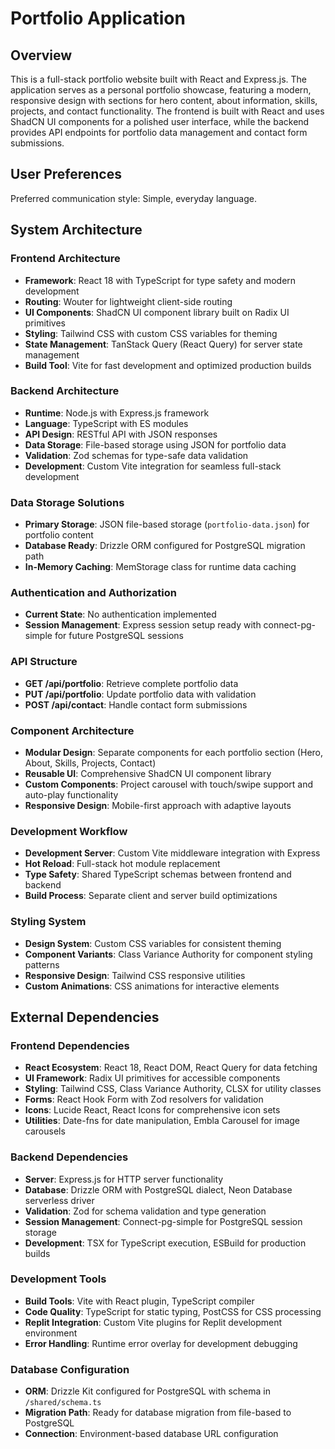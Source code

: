 # Portfolio Application

## Overview

This is a full-stack portfolio website built with React and Express.js. The application serves as a personal portfolio showcase, featuring a modern, responsive design with sections for hero content, about information, skills, projects, and contact functionality. The frontend is built with React and uses ShadCN UI components for a polished user interface, while the backend provides API endpoints for portfolio data management and contact form submissions.

## User Preferences

Preferred communication style: Simple, everyday language.

## System Architecture

### Frontend Architecture
- **Framework**: React 18 with TypeScript for type safety and modern development
- **Routing**: Wouter for lightweight client-side routing
- **UI Components**: ShadCN UI component library built on Radix UI primitives
- **Styling**: Tailwind CSS with custom CSS variables for theming
- **State Management**: TanStack Query (React Query) for server state management
- **Build Tool**: Vite for fast development and optimized production builds

### Backend Architecture
- **Runtime**: Node.js with Express.js framework
- **Language**: TypeScript with ES modules
- **API Design**: RESTful API with JSON responses
- **Data Storage**: File-based storage using JSON for portfolio data
- **Validation**: Zod schemas for type-safe data validation
- **Development**: Custom Vite integration for seamless full-stack development

### Data Storage Solutions
- **Primary Storage**: JSON file-based storage (`portfolio-data.json`) for portfolio content
- **Database Ready**: Drizzle ORM configured for PostgreSQL migration path
- **In-Memory Caching**: MemStorage class for runtime data caching

### Authentication and Authorization
- **Current State**: No authentication implemented
- **Session Management**: Express session setup ready with connect-pg-simple for future PostgreSQL sessions

### API Structure
- **GET /api/portfolio**: Retrieve complete portfolio data
- **PUT /api/portfolio**: Update portfolio data with validation
- **POST /api/contact**: Handle contact form submissions

### Component Architecture
- **Modular Design**: Separate components for each portfolio section (Hero, About, Skills, Projects, Contact)
- **Reusable UI**: Comprehensive ShadCN UI component library
- **Custom Components**: Project carousel with touch/swipe support and auto-play functionality
- **Responsive Design**: Mobile-first approach with adaptive layouts

### Development Workflow
- **Development Server**: Custom Vite middleware integration with Express
- **Hot Reload**: Full-stack hot module replacement
- **Type Safety**: Shared TypeScript schemas between frontend and backend
- **Build Process**: Separate client and server build optimizations

### Styling System
- **Design System**: Custom CSS variables for consistent theming
- **Component Variants**: Class Variance Authority for component styling patterns
- **Responsive Design**: Tailwind CSS responsive utilities
- **Custom Animations**: CSS animations for interactive elements

## External Dependencies

### Frontend Dependencies
- **React Ecosystem**: React 18, React DOM, React Query for data fetching
- **UI Framework**: Radix UI primitives for accessible components
- **Styling**: Tailwind CSS, Class Variance Authority, CLSX for utility classes
- **Forms**: React Hook Form with Zod resolvers for validation
- **Icons**: Lucide React, React Icons for comprehensive icon sets
- **Utilities**: Date-fns for date manipulation, Embla Carousel for image carousels

### Backend Dependencies
- **Server**: Express.js for HTTP server functionality
- **Database**: Drizzle ORM with PostgreSQL dialect, Neon Database serverless driver
- **Validation**: Zod for schema validation and type generation
- **Session Management**: Connect-pg-simple for PostgreSQL session storage
- **Development**: TSX for TypeScript execution, ESBuild for production builds

### Development Tools
- **Build Tools**: Vite with React plugin, TypeScript compiler
- **Code Quality**: TypeScript for static typing, PostCSS for CSS processing
- **Replit Integration**: Custom Vite plugins for Replit development environment
- **Error Handling**: Runtime error overlay for development debugging

### Database Configuration
- **ORM**: Drizzle Kit configured for PostgreSQL with schema in `/shared/schema.ts`
- **Migration Path**: Ready for database migration from file-based to PostgreSQL
- **Connection**: Environment-based database URL configuration